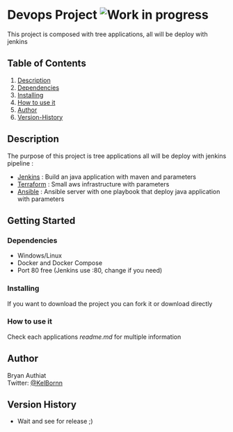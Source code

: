 # Devops Project ![Work in progress](http://www.repostatus.org/badges/latest/wip.svg)

This project is composed with tree applications, all will be deploy with jenkins

## Table of Contents
1. [Description](#Description)
2. [Dependencies](#Dependencies)
3. [Installing](#Installing)
4. [How to use it](#How-to-use-it)
5. [Author](#Author)
5. [Version-History](#Version-History)

## Description

The purpose of this project is tree applications all will be deploy with jenkins pipeline :
* [Jenkins](jenkins/) : Build an java application with maven and parameters
* [Terraform](terraform/) : Small aws infrastructure with parameters
* [Ansible](ansible/) : Ansible server with one playbook that deploy java application with parameters

## Getting Started

### Dependencies

* Windows/Linux
* Docker and Docker Compose
* Port 80 free (Jenkins use :80, change if you need)

### Installing

If you want to download the project you can fork it or download directly

### How to use it

Check each applications *readme.md* for multiple information 

## Author

Bryan Authiat  
Twitter: [@KelBornn](https://twitter.com/kelbornn)

## Version History

* Wait and see for release ;)